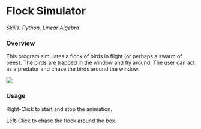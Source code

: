 # Flock Simulator
*Skills: Python, Linear Algebra*

### Overview
This program simulates a flock of birds in flight (or perhaps a swarm of bees). The birds are trapped in the window and fly around. The user can act as a predator and chase the birds around the window.

<img src="image/Flock1.jpg width = 400">

### Usage
Right-Click to start and stop the animation.


Left-Click to chase the flock around the box.

